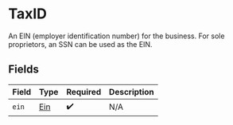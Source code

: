 # TaxID

An EIN (employer identification number) for the business. For sole proprietors, an SSN can be used as the EIN.


## Fields

| Field                                 | Type                                  | Required                              | Description                           |
| ------------------------------------- | ------------------------------------- | ------------------------------------- | ------------------------------------- |
| `ein`                                 | [Ein](../../models/components/Ein.md) | :heavy_check_mark:                    | N/A                                   |